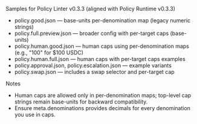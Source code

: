 Samples for Policy Linter v0.3.3 (aligned with Policy Runtime v0.3.3)

- policy.good.json — base-units per-denomination map (legacy numeric strings)
- policy.full.preview.json — broader config with per-target caps (base-units)
- policy.human.good.json — human caps using per-denomination maps (e.g., "100" for $100 USDC)
- policy.human.full.json — human caps with per-target caps examples
- policy.approval.json, policy.escalation.json — example variants
- policy.swap.json — includes a swap selector and per-target cap

Notes
- Human caps are allowed only in per-denomination maps; top-level cap strings remain base-units for backward compatibility.
- Ensure meta.denominations provides decimals for every denomination you use in caps.
